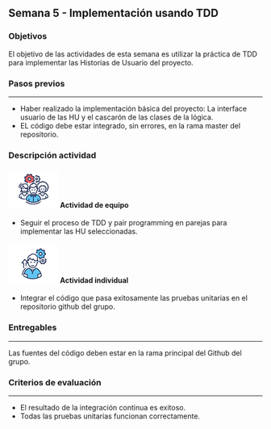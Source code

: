 ## Semana 5  - Implementación usando TDD

### Objetivos

El objetivo de las actividades de esta semana es utilizar la práctica de TDD para implementar las Historias de Usuario del proyecto.

### Pasos previos

---

* Haber realizado la implementación básica del proyecto: La interface usuario de las HU y el cascarón de las clases de la lógica. 
* EL código debe estar integrado, sin errores, en la rama master del repositorio. 


### Descripción actividad

#### ![](./../../assets/images/grupo.png) Actividad de equipo
* Seguir el proceso de TDD y pair programming en parejas para implementar las HU seleccionadas.

#### ![](./../../assets/images/individuo.png) Actividad individual

* Integrar el código que pasa exitosamente las pruebas unitarias en el repositorio github del grupo.

### Entregables
---
Las fuentes del código deben estar en la rama principal del Github del grupo. 

### Criterios de evaluación
---
* El resultado de la integración continua es exitoso.
* Todas las pruebas unitarias funcionan correctamente. 
